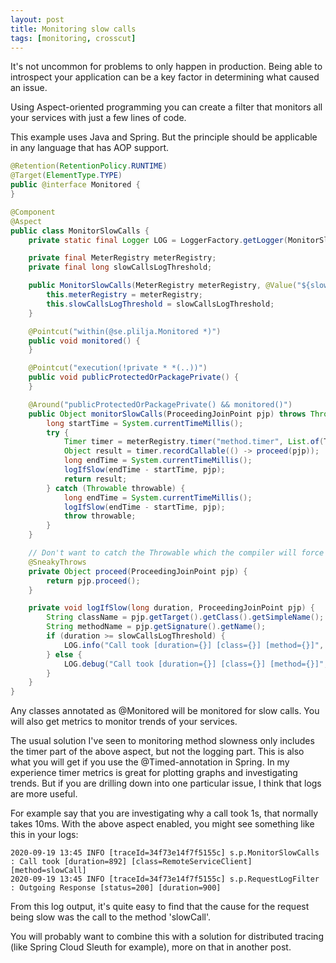 ```yaml
---
layout: post
title: Monitoring slow calls
tags: [monitoring, crosscut]
---
```


It's not uncommon for problems to only happen in production.
Being able to introspect your application can be a key
factor in determining what caused an issue. 

Using Aspect-oriented programming you can create a
filter that monitors all your services with just a few lines
of code.

This example uses Java and Spring. But the principle should
be applicable in any language that has AOP support.

```java
@Retention(RetentionPolicy.RUNTIME)
@Target(ElementType.TYPE)
public @interface Monitored {
}
```

```java
@Component
@Aspect
public class MonitorSlowCalls {
    private static final Logger LOG = LoggerFactory.getLogger(MonitorSlowCalls.class);

    private final MeterRegistry meterRegistry;
    private final long slowCallsLogThreshold;

    public MonitorSlowCalls(MeterRegistry meterRegistry, @Value("${slow-calls-log-threshold:500}") int slowCallsLogThreshold) {
        this.meterRegistry = meterRegistry;
        this.slowCallsLogThreshold = slowCallsLogThreshold;
    }

    @Pointcut("within(@se.plilja.Monitored *)")
    public void monitored() {
    }

    @Pointcut("execution(!private * *(..))")
    public void publicProtectedOrPackagePrivate() {
    }

    @Around("publicProtectedOrPackagePrivate() && monitored()")
    public Object monitorSlowCalls(ProceedingJoinPoint pjp) throws Throwable {
        long startTime = System.currentTimeMillis();
        try {
            Timer timer = meterRegistry.timer("method.timer", List.of(Tag.of("method", pjp.getSignature().getName())));
            Object result = timer.recordCallable(() -> proceed(pjp));
            long endTime = System.currentTimeMillis();
            logIfSlow(endTime - startTime, pjp);
            return result;
        } catch (Throwable throwable) {
            long endTime = System.currentTimeMillis();
            logIfSlow(endTime - startTime, pjp);
            throw throwable;
        }
    }

    // Don't want to catch the Throwable which the compiler will force us to to without this annotation
    @SneakyThrows
    private Object proceed(ProceedingJoinPoint pjp) {
        return pjp.proceed();
    }

    private void logIfSlow(long duration, ProceedingJoinPoint pjp) {
        String className = pjp.getTarget().getClass().getSimpleName();
        String methodName = pjp.getSignature().getName();
        if (duration >= slowCallsLogThreshold) {
            LOG.info("Call took [duration={}] [class={}] [method={}]", duration, className, methodName);
        } else {
            LOG.debug("Call took [duration={}] [class={}] [method={}]", duration, className, methodName);
        }
    }
}
```

Any classes annotated as @Monitored will be monitored for slow
calls. You will also get metrics to monitor trends of your 
services.

The usual solution I've seen to monitoring method slowness only
includes the timer part of the above aspect, but not the logging part. 
This is also what you will get if you use the @Timed-annotation in Spring. 
In my experience timer metrics is great for plotting graphs and
investigating trends. But if you are drilling down into
one particular issue, I think that logs are more useful.

For example say that you are investigating why a call took 1s, that normally 
takes 10ms. With the above aspect enabled, you might see something like this
in your logs:

```
2020-09-19 13:45 INFO [traceId=34f73e14f7f5155c] s.p.MonitorSlowCalls : Call took [duration=892] [class=RemoteServiceClient] [method=slowCall]
2020-09-19 13:45 INFO [traceId=34f73e14f7f5155c] s.p.RequestLogFilter : Outgoing Response [status=200] [duration=900]
```

From this log output, it's quite easy to find that the cause for the
request being slow was the call to the method 'slowCall'.

You will probably want to combine this with a solution for distributed
tracing (like Spring Cloud Sleuth for example), more on that in another
post.
